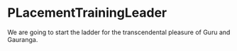 # PLacementTrainingLeader
We are going to start the ladder for the transcendental pleasure of Guru and Gauranga.

